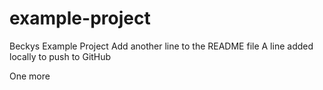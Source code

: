 # example-project
Beckys Example Project
Add another line to the README file 
A line added locally to push to GitHub

One more
